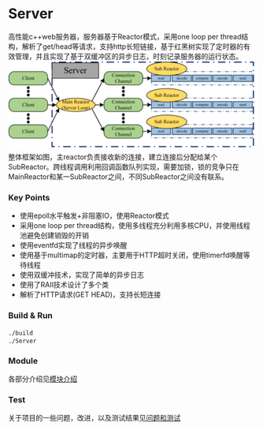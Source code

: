 # Server
高性能c++web服务器，服务器基于Reactor模式，采用one loop per thread结构，解析了get/head等请求，支持http长短链接，基于红黑树实现了定时器的有效管理，并且实现了基于双缓冲区的异步日志，时刻记录服务器的运行状态。
![0.1框架](./assets/0.1框架.png)
整体框架如图，主reactor负责接收新的连接，建立连接后分配给某个SubReactor。跨线程调用利用回调函数队列实现，需要加锁，锁的竞争只在MainReactor和某一SubReactor之间，不同SubReactor之间没有联系。

### Key Points

- 使用epoll水平触发+非阻塞IO，使用Reactor模式
- 采用one loop per thread结构，使用多线程充分利用多核CPU，并使用线程池避免创建销毁的开销
- 使用eventfd实现了线程的异步唤醒
- 使用基于multimap的定时器，主要用于HTTP超时关闭，使用timerfd唤醒等待线程
- 使用双缓冲技术，实现了简单的异步日志
- 使用了RAII技术设计了多个类
- 解析了HTTP请求(GET HEAD)，支持长短连接

### Build & Run

```shell
./build
./Server
```

### Module

各部分介绍见[模块介绍](./模块介绍.md)

### Test

关于项目的一些问题，改进，以及测试结果见[问题和测试](./问题和测试.md)

